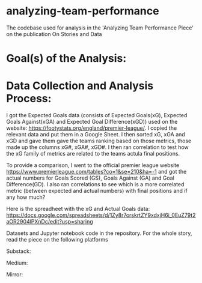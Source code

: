 # analyzing-team-performance
The codebase used for analysis in the 'Analyzing Team Performance Piece' on the publication On Stories and Data

# Goal(s) of the Analysis:

# Data Collection and Analysis Process:
I got the Expected Goals data (consists of Expected Goals(xG), Expected Goals Against(xGA) and Expected Goal Difference(xGD)) used on the website: https://footystats.org/england/premier-league/. I copied the relevant data and put them in a Google Sheet. I then sorted xG, xGA and xGD and gave them gave the teams ranking based on those metrics, those made up the columns xG#, xGA#, xGD#. I then ran correlation to test how the xG family of metrics are related to the teams actula final positions. 

To provide a comparison, I went to the official premier league website https://www.premierleague.com/tables?co=1&se=210&ha=-1 and got the actual numbers for Goals Scored (GS), Goals Against (GA) and Goal Difference(GD). I also ran correlations to see which is a more correlated metric (between expected and actual numbers) with final positions and if any how much?

Here is the spreadheet with the xG and Actual Goals data: https://docs.google.com/spreadsheets/d/1Zy8r7orskrtZY9xdxjH6i_0EuZ79t2aOR2904lPXnDc/edit?usp=sharing

Datasets and Jupyter notebook code in the repository. For the whole story, read the piece on the following platforms

Substack:

Medium:

Mirror: 
